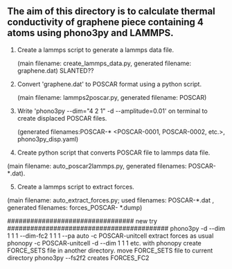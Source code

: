 ## The aim of this directory is to calculate thermal conductivity of graphene piece containing 4 atoms using phono3py and LAMMPS.

1. Create a lammps script to generate a lammps data file.
   
   (main filename: create_lammps_data.py, generated filename: graphene.dat) SLANTED??
   
2. Convert 'graphene.dat' to POSCAR format using a python script.

   (main filename: lammps2poscar.py, generated filename: POSCAR)

3. Write 'phono3py --dim="4 2 1" -d --amplitude=0.01' on terminal to create displaced POSCAR files.

   (generated filenames:POSCAR-* <POSCAR-0001, POSCAR-0002, etc.>, phono3py_disp.yaml)

4. Create python script that converts POSCAR file to lammps data file.

(main filename: auto_poscar2lammps.py, generated filenames: POSCAR-*.dat).

5. Create a lammps script to extract forces.

(main filename: auto_extract_forces.py; used filenames: POSCAR-*.dat , generated filenames: forces_POSCAR- *.dump)


################################# new try ##########################################
phono3py -d --dim 1 1 1 --dim-fc2 1 1 1 --pa auto -c POSCAR-unitcell
extract forces as usual
phonopy -c POSCAR-unitcell -d --dim 1 1 1 etc. with phonopy create FORCE_SETS file in another directory.
move FORCE_SETS file to current directory
phono3py --fs2f2 creates FORCES_FC2



